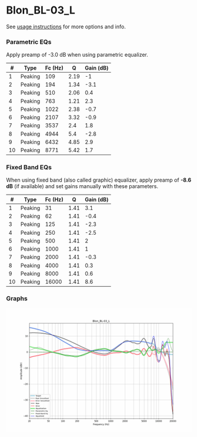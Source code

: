 # Blon_BL-03_L
See [usage instructions](https://github.com/jaakkopasanen/AutoEq#usage) for more options and info.

### Parametric EQs
Apply preamp of -3.0 dB when using parametric equalizer.

|   # | Type    |   Fc (Hz) |    Q |   Gain (dB) |
|-----|---------|-----------|------|-------------|
|   1 | Peaking |       109 | 2.19 |        -1   |
|   2 | Peaking |       194 | 1.34 |        -3.1 |
|   3 | Peaking |       510 | 2.06 |         0.4 |
|   4 | Peaking |       763 | 1.21 |         2.3 |
|   5 | Peaking |      1022 | 2.38 |        -0.7 |
|   6 | Peaking |      2107 | 3.32 |        -0.9 |
|   7 | Peaking |      3537 | 2.4  |         1.8 |
|   8 | Peaking |      4944 | 5.4  |        -2.8 |
|   9 | Peaking |      6432 | 4.85 |         2.9 |
|  10 | Peaking |      8771 | 5.42 |         1.7 |

### Fixed Band EQs
When using fixed band (also called graphic) equalizer, apply preamp of **-8.6 dB** (if available) and set gains manually with these parameters.

|   # | Type    |   Fc (Hz) |    Q |   Gain (dB) |
|-----|---------|-----------|------|-------------|
|   1 | Peaking |        31 | 1.41 |         3.1 |
|   2 | Peaking |        62 | 1.41 |        -0.4 |
|   3 | Peaking |       125 | 1.41 |        -2.3 |
|   4 | Peaking |       250 | 1.41 |        -2.5 |
|   5 | Peaking |       500 | 1.41 |         2   |
|   6 | Peaking |      1000 | 1.41 |         1   |
|   7 | Peaking |      2000 | 1.41 |        -0.3 |
|   8 | Peaking |      4000 | 1.41 |         0.3 |
|   9 | Peaking |      8000 | 1.41 |         0.6 |
|  10 | Peaking |     16000 | 1.41 |         8.6 |

### Graphs
![](./Blon_BL-03_L.png)

